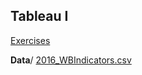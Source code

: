 ## Tableau I 
[Exercises](TableauI_Exercises.pdf)

**Data**/
[2016_WBIndicators.csv](2016_WBIndicators.csv)
